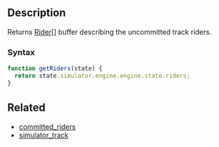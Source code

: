 ## Description

Returns [Rider[]](../External/templates.js) buffer describing the uncommitted track riders.

### Syntax

```js
function getRiders(state) {
  return state.simulator.engine.engine.state.riders;
}
```

## Related

- [committed_riders](./committed_riders.md)
- [simulator_track](./simulator_track.md)
